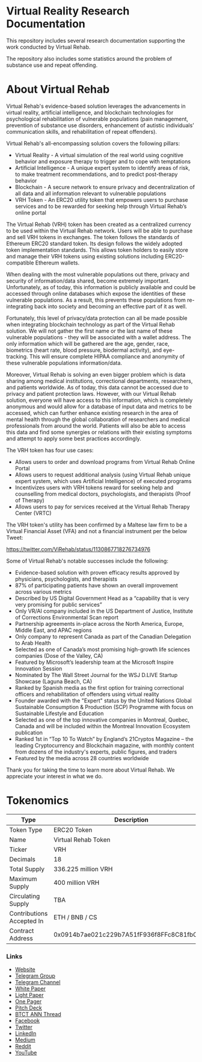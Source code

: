 # Virtual Reality Research Documentation

This repository includes several research documentation supporting the work conducted by Virtual Rehab.

The repository also includes some statistics around the problem of substance use and repeat offending.


# About Virtual Rehab

Virtual Rehab's evidence-based solution leverages the advancements in virtual reality, artificial intelligence, and blockchain technologies for psychological rehabilitation of vulnerable populations (pain management, prevention of substance use disorders, enhancement of autistic individuals’ communication skills, and rehabilitation of repeat offenders).

Virtual Rehab's all-encompassing solution covers the following pillars:

- Virtual Reality - A virtual simulation of the real world using cognitive behavior and exposure therapy to trigger and to cope with temptations
- Artificial Intelligence - A unique expert system to identify areas of risk, to make treatment recommendations, and to predict post-therapy behavior
- Blockchain - A secure network to ensure privacy and decentralization of all data and all information relevant to vulnerable populations
- VRH Token - An ERC20 utility token that empowers users to purchase services and to be rewarded for seeking help through Virtual Rehab’s online portal

The Virtual Rehab (VRH) token has been created as a centralized currency to be used within the Virtual Rehab network. Users will be able to purchase and sell VRH tokens in exchanges. The token follows the standards of Ethereum ERC20 standard token. Its design follows the widely adopted token implementation standards. This allows token holders to easily store and manage their VRH tokens using existing solutions including ERC20-compatible Ethereum wallets.

When dealing with the most vulnerable populations out there, privacy and security of information/data shared, become extremely important. Unfortunately, as of today, this information is publicly available and could be accessed through online databases which expose the identities of these vulnerable populations. As a result, this prevents these populations from re-integrating back into society and becoming an effective part of it as well.

Fortunately, this level of privacy/data protection can all be made possible when integrating blockchain technology as part of the Virtual Rehab solution. We will not gather the first name or the last name of these vulnerable populations - they will be associated with a wallet address. The only information which will be gathered are the age, gender, race, biometrics (heart rate, blood pressure, biodermal activity), and eye-tracking. This will ensure complete HIPAA compliance and anonymity of these vulnerable populations information/data.

Moreover, Virtual Rehab is solving an even bigger problem which is data sharing among medical institutions, correctional departments, researchers, and patients worldwide. As of today, this data cannot be accessed due to privacy and patient protection laws. However, with our Virtual Rehab solution, everyone will have access to this information, which is completely anonymous and would allow for a database of input data and metrics to be accessed, which can further enhance existing research in the area of mental health through the global collaboration of researchers and medical professionals from around the world. Patients will also be able to access this data and find some synergies or relations with their existing symptoms and attempt to apply some best practices accordingly.

The VRH token has four use cases:
 
-	Allows users to order and download programs from Virtual Rehab Online Portal
-	Allows users to request additional analysis (using Virtual Rehab unique expert system, which uses Artificial Intelligence) of executed programs
-	Incentivizes users with VRH tokens reward for seeking help and counselling from medical doctors, psychologists, and therapists (Proof of Therapy)
-	Allows users to pay for services received at the Virtual Rehab Therapy Center (VRTC)

The VRH token's utility has been confirmed by a Maltese law firm to be a Virtual Financial Asset (VFA) and not a financial instrument per the below Tweet:

https://twitter.com/ViRehab/status/1130867718276734976

Some of Virtual Rehab's notable successes include the following:

- Evidence-based solution with proven efficacy results approved by physicians, psychologists, and therapists
- 87% of participating patients have shown an overall improvement across various metrics
- Described by US Digital Government Head as a “capability that is very very promising for public services”
- Only VR/AI company included in the US Department of Justice, Institute of Corrections Environmental Scan report
- Partnership agreements in-place across the North America, Europe, Middle East, and APAC regions
- Only company to represent Canada as part of the Canadian Delegation to Arab Health
- Selected as one of Canada’s most promising high-growth life sciences companies (Dose of the Valley, CA)
- Featured by Microsoft’s leadership team at the Microsoft Inspire Innovation Session
- Nominated by The Wall Street Journal for the WSJ D.LIVE Startup Showcase (Laguna Beach, CA)
- Ranked by Spanish media as the first option for training correctional officers and rehabilitation of offenders using virtual reality
-	Founder awarded with the "Expert" status by the United Nations Global Sustainable Consumption & Production (SCP) Programme with focus on Sustainable Lifestyle and Education
-	Selected as one of the top innovative companies in Montreal, Quebec, Canada and will be included within the Montreal Innovation Ecosystem publication
-	Ranked 1st in “Top 10 To Watch” by England’s 21Cryptos Magazine – the leading Cryptocurrency and Blockchain magazine, with monthly content from dozens of the industry's experts, public figures, and traders
- Featured by the media across 28 countries worldwide

Thank you for taking the time to learn more about Virtual Rehab. We appreciate your interest in what we do.


# Tokenomics



| Type  | Description  |
| -------- | -------- |
| Token Type     | ERC20 Token   |
| Name     | Virtual Rehab Token  |
| Ticker | VRH |
| Decimals | 18 |
| Total Supply | 336.225 million VRH |
| Maximum Supply | 400 million VRH |
| Circulating Supply | TBA |
| Contributions Accepted In | ETH / BNB / CS |
| Contract Address | 0x0914b7ae021c229b7A51fF936f8FFc8C81fbCEA7 |





### Links

- [Website](https://www.virtualrehab.co)
- [Telegram Group](https://t.me/virtualrehab)
- [Telegram Channel](https://t.me/virtualrehab_announcements)
- [White Paper](https://www.virtualrehab.co/vr-new-uploads/White%20Paper.pdf)
- [Light Paper](https://www.virtualrehab.co/vr-new-uploads/Light-Paper.pdf)
- [One Pager](https://www.virtualrehab.co/vr-new-uploads/Virtual-Rehab-One-Pager.pdf)
- [Pitch Deck](https://www.virtualrehab.co/vr-new-uploads/Virtual-Rehab-Pitch-Deck.pdf)
- [BTCT ANN Thread](https://bitcointalk.org/index.php?topic=4657682)
- [Facebook](https://www.facebook.com/ViRehab)
- [Twitter](https://twitter.com/ViRehab)
- [LinkedIn](https://www.linkedin.com/company/virtual-rehab/)
- [Medium](https://medium.com/@VirtualRehab)
- [Reddit](https://www.reddit.com/r/ViRehab/)
- [YouTube](https://www.youtube.com/c/virtualrehab)
